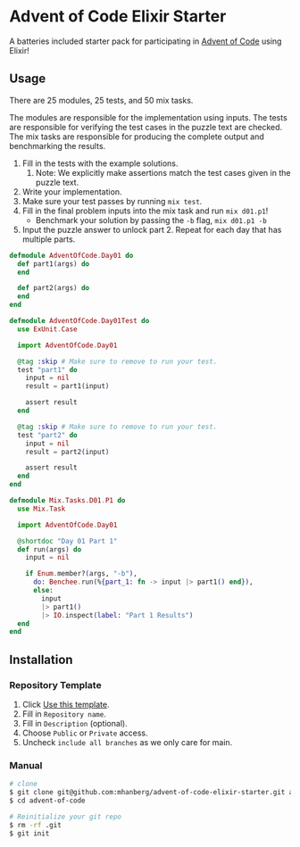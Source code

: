 # Advent of Code Elixir Starter

A batteries included starter pack for participating in [Advent of Code](https://www.adventofcode.com) using Elixir!

## Usage

There are 25 modules, 25 tests, and 50 mix tasks.

The modules are responsible for the implementation using inputs.
The tests are responsible for verifying the test cases in the puzzle text are checked.
The mix tasks are responsible for producing the complete output and benchmarking the results.

1. Fill in the tests with the example solutions.
   1. Note: We explicitly make assertions match the test cases given in the puzzle text.
2. Write your implementation.
3. Make sure your test passes by running `mix test`.
4. Fill in the final problem inputs into the mix task and run `mix d01.p1`!
    - Benchmark your solution by passing the `-b` flag, `mix d01.p1 -b`
5. Input the puzzle answer to unlock part 2. Repeat for each day that has multiple parts.

```elixir
defmodule AdventOfCode.Day01 do
  def part1(args) do
  end

  def part2(args) do
  end
end
```

```elixir
defmodule AdventOfCode.Day01Test do
  use ExUnit.Case

  import AdventOfCode.Day01

  @tag :skip # Make sure to remove to run your test.
  test "part1" do
    input = nil
    result = part1(input)

    assert result
  end

  @tag :skip # Make sure to remove to run your test.
  test "part2" do
    input = nil
    result = part2(input)

    assert result
  end
end
```

```elixir
defmodule Mix.Tasks.D01.P1 do
  use Mix.Task

  import AdventOfCode.Day01

  @shortdoc "Day 01 Part 1"
  def run(args) do
    input = nil

    if Enum.member?(args, "-b"),
      do: Benchee.run(%{part_1: fn -> input |> part1() end}),
      else:
        input
        |> part1()
        |> IO.inspect(label: "Part 1 Results")
  end
end   
```

## Installation

### Repository Template

1. Click [Use this template](https://github.com/mhanberg/advent-of-code-elixir-starter/generate).
2. Fill in `Repository name`.
3. Fill in `Description` (optional).
4. Choose `Public` or `Private` access.
5. Uncheck `include all branches` as we only care for main.

### Manual

```bash
# clone
$ git clone git@github.com:mhanberg/advent-of-code-elixir-starter.git advent-of-code
$ cd advent-of-code

# Reinitialize your git repo
$ rm -rf .git
$ git init
```
